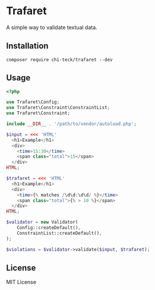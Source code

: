 # Trafaret
A simple way to validate textual data.

## Installation
`composer require chi-teck/trafaret --dev`

## Usage
```php
<?php

use Trafaret\Config;
use Trafaret\Constraint\ConstraintList;
use Trafaret\Constraint;

include __DIR__ . '/path/to/vendor/autoload.php';

$input = <<< 'HTML'
  <h1>Example</h1>
  <div>
    <time>15:30</time>
    <span class="total">15</span>
  </div>
HTML;

$trafaret = <<< 'HTML'
  <h1>Example</h1>
  <div>
    <time>{% matches /\d\d:\d\d/ %}</time>
    <span class="total">{% > 10 %}</span>
  </div>
HTML;

$validator = new Validator(
    Config::createDefault(),
    ConstraintList::createDefault(),
);

$violations = $validator->validate($input, $trafaret);
```

## License
MIT License
 